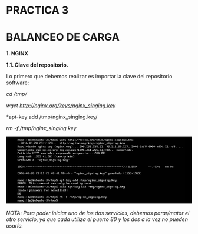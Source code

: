 # PRACTICA 3
# BALANCEO DE CARGA

**1. NGINX**

**1.1. Clave del repositorio.**

Lo primero que debemos realizar es importar la clave del repositorio software:

*cd /tmp/*

*wget http://nginx.org/keys/nginx_singing.key*

*apt-key add /tmp/nginx_singing.key/

*rm -f /tmp/nginx_singing.key*

![imagen](https://github.com/JaviMancilla/swap/blob/master/PRACTICAS/Practica_3/Capturas_nginx/1.PNG)

*NOTA: Para poder iniciar uno de los dos servicios, debemos parar/matar el otro servicio, ya que cada utiliza el puerto 80 y los dos a la vez no pueden usarlo.*
